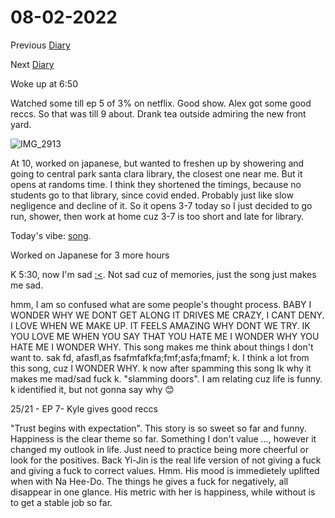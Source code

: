 # 08-02-2022

Previous [Diary](https://aryanmangla23.github.io/08-01-2022/)

Next [Diary](https://aryanmangla23.github.io/08-02-2022/)

Woke up at 6:50

Watched some till ep 5 of 3% on netflix. Good show. Alex got some good reccs. So that was till 9 about. Drank tea outside admiring the new front yard. 

![IMG_2913](https://user-images.githubusercontent.com/55885627/182453653-12c8db7c-3ead-4234-b705-935dca86815e.jpg)

At 10, worked on japanese, but wanted to freshen up by showering and going to central park santa clara library, the closest one near me. But it opens at randoms time. I think they shortened the timings, because no students go to that library, since covid ended. Probably just like slow negligence and decline of it. So it opens 3-7 today so I just decided to go run, shower, then work at home cuz 3-7 is too short and late for library. 

Today's vibe: [song](https://www.youtube.com/watch?v=5Di20x6vVVU).

Worked on Japanese for 3 more hours

K 5:30, now I'm sad [:<](https://open.spotify.com/track/3jXl94Bd3ONk4yTVgYPR30?si=f1a897ec16c6441b). Not sad cuz of memories, just the song just makes me sad.

hmm, I am so confused what are some people's thought process. BABY I WONDER WHY WE DONT GET ALONG IT DRIVES ME CRAZY, I CANT DENY. I LOVE WHEN WE MAKE UP. IT FEELS AMAZING WHY DONT WE TRY. IK YOU LOVE ME WHEN YOU SAY THAT YOU HATE ME I WONDER WHY YOU HATE ME I WONDER WHY. This song makes me think about things I don't want to. sak fd, afasfl,as fsafmfafkfa;fmf;asfa;fmamf; k. I think a lot from this song, cuz I WONDER WHY. k now after spamming this song Ik why it makes me mad/sad fuck k. "slamming doors". I am relating cuz life is funny. k identified it, but not gonna say why 😊 

25/21 - EP 7- Kyle gives good reccs

"Trust begins with expectation". This story is so sweet so far and funny. Happiness is the clear theme so far. Something I don't value ..., however it changed my outlook in life. Just need to practice being more cheerful or look for the positives. Back Yi-Jin is the real life version of not giving a fuck and giving a fuck to correct values. Hmm. His mood is immedietely uplifted when with Na Hee-Do. The things he gives a fuck for negatively, all disappear in one glance. His metric with her is happiness, while without is to get a stable job so far.
